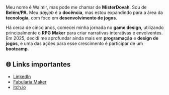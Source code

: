 Meu nome é Walmir, mas pode me chamar de **MisterDovah**. Sou de **Belém/PA**. Meu _dayjob_ é a **docência**, mas estou expandindo para a área da **tecnologia**, com foco em **desenvolvimento de jogos**.

Há cerca de cinco anos, comecei minha jornada no **game design**, utilizando principalmente o **RPG Maker** para criar narrativas interativas e envolventes. Em 2025, decidi me aprofundar ainda mais em **programação** e **design de jogos**, e uma das ações para esse crescimento é participar de um **bootcamp**.

## 🌐 Links importantes

- [LinkedIn](https://www.linkedin.com/in/misterdovah06/)
- [Fabularia Maker](https://www.fabulariamaker.com)
- [itch.io](https://misterdovah.itch.io/)
